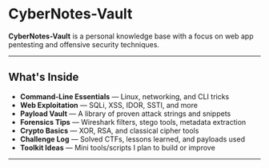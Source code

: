 # CyberNotes-Vault

**CyberNotes-Vault** is a personal knowledge base with a focus on web app pentesting and offensive security techniques.


---

## What's Inside

- **Command-Line Essentials** — Linux, networking, and CLI tricks
- **Web Exploitation** — SQLi, XSS, IDOR, SSTI, and more
- **Payload Vault** — A library of proven attack strings and snippets
- **Forensics Tips** — Wireshark filters, stego tools, metadata extraction
- **Crypto Basics** — XOR, RSA, and classical cipher tools
- **Challenge Log** — Solved CTFs, lessons learned, and payloads used
- **Toolkit Ideas** — Mini tools/scripts I plan to build or improve

---
